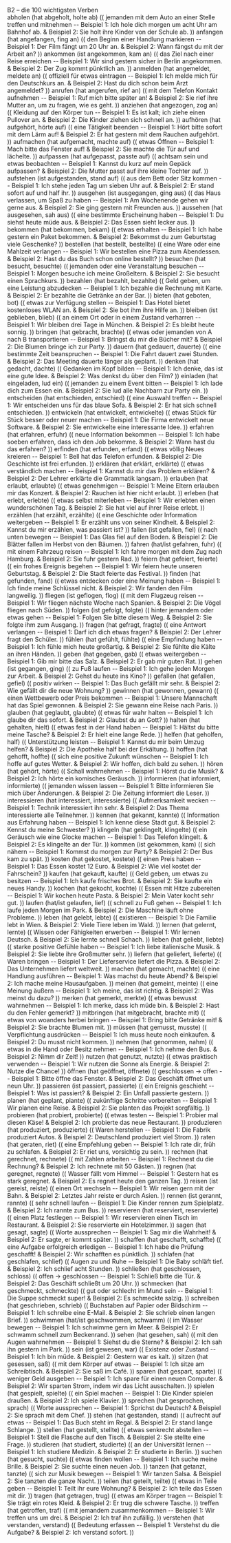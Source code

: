 B2 – die 100 wichtigsten Verben  
abholen (hat abgeholt, holte ab) (( jemanden mit dem Auto an einer Stelle treffen und mitnehmen -- Beispiel 1: Ich hole dich morgen um acht Uhr am Bahnhof ab. & Beispiel 2: Sie holt ihre Kinder von der Schule ab. ))
anfangen (hat angefangen, fing an) (( den Beginn einer Handlung markieren -- Beispiel 1: Der Film fängt um 20 Uhr an. & Beispiel 2: Wann fängst du mit der Arbeit an? ))
ankommen (ist angekommen, kam an) (( das Ziel nach einer Reise erreichen -- Beispiel 1: Wir sind gestern sicher in Berlin angekommen. & Beispiel 2: Der Zug kommt pünktlich an. ))
anmelden (hat angemeldet, meldete an) (( offiziell für etwas eintragen -- Beispiel 1: Ich melde mich für den Deutschkurs an. & Beispiel 2: Hast du dich schon beim Arzt angemeldet? ))
anrufen (hat angerufen, rief an) (( mit dem Telefon Kontakt aufnehmen -- Beispiel 1: Ruf mich bitte später an! & Beispiel 2: Sie rief ihre Mutter an, um zu fragen, wie es geht. ))
anziehen (hat angezogen, zog an) (( Kleidung auf den Körper tun -- Beispiel 1: Es ist kalt; ich ziehe einen Pullover an. & Beispiel 2: Die Kinder ziehen sich schnell an. ))
aufhören (hat aufgehört, hörte auf) (( eine Tätigkeit beenden -- Beispiel 1: Hört bitte sofort mit dem Lärm auf! & Beispiel 2: Er hat gestern mit dem Rauchen aufgehört. ))
aufmachen (hat aufgemacht, machte auf) (( etwas Öffnen -- Beispiel 1: Mach bitte das Fenster auf! & Beispiel 2: Sie machte die Tür auf und lächelte. ))
aufpassen (hat aufgepasst, passte auf) (( achtsam sein und etwas beobachten -- Beispiel 1: Kannst du kurz auf mein Gepäck aufpassen? & Beispiel 2: Die Mutter passt auf ihre kleine Tochter auf. ))
aufstehen (ist aufgestanden, stand auf) (( aus dem Bett oder Sitz kommen -- Beispiel 1: Ich stehe jeden Tag um sieben Uhr auf. & Beispiel 2: Er stand sofort auf und half ihr. ))
ausgehen (ist ausgegangen, ging aus) (( das Haus verlassen, um Spaß zu haben -- Beispiel 1: Am Wochenende gehen wir gerne aus. & Beispiel 2: Sie ging gestern mit Freunden aus. ))
aussehen (hat ausgesehen, sah aus) (( eine bestimmte Erscheinung haben -- Beispiel 1: Du siehst heute müde aus. & Beispiel 2: Das Essen sieht lecker aus. ))
bekommen (hat bekommen, bekam) (( etwas erhalten -- Beispiel 1: Ich habe gestern ein Paket bekommen. & Beispiel 2: Bekommst du zum Geburtstag viele Geschenke? ))
bestellen (hat bestellt, bestellte) (( eine Ware oder eine Mahlzeit verlangen -- Beispiel 1: Wir bestellen eine Pizza zum Abendessen. & Beispiel 2: Hast du das Buch schon online bestellt? ))
besuchen (hat besucht, besuchte) (( jemanden oder eine Veranstaltung besuchen -- Beispiel 1: Morgen besuche ich meine Großeltern. & Beispiel 2: Sie besucht einen Sprachkurs. ))
bezahlen (hat bezahlt, bezahlte) (( Geld geben, um eine Leistung abzudecken -- Beispiel 1: Ich bezahle die Rechnung mit Karte. & Beispiel 2: Er bezahlte die Getränke an der Bar. ))
bieten (hat geboten, bot) (( etwas zur Verfügung stellen -- Beispiel 1: Das Hotel bietet kostenloses WLAN an. & Beispiel 2: Sie bot ihm ihre Hilfe an. ))
bleiben (ist geblieben, blieb) (( an einem Ort oder in einem Zustand verharren -- Beispiel 1: Wir bleiben drei Tage in München. & Beispiel 2: Es bleibt heute sonnig. ))
bringen (hat gebracht, brachte) (( etwas oder jemanden von A nach B transportieren -- Beispiel 1: Bringst du mir die Bücher mit? & Beispiel 2: Die Blumen bringe ich zur Party. ))
dauern (hat gedauert, dauerte) (( eine bestimmte Zeit beanspruchen -- Beispiel 1: Die Fahrt dauert zwei Stunden. & Beispiel 2: Das Meeting dauerte länger als geplant. ))
denken (hat gedacht, dachte) (( Gedanken im Kopf bilden -- Beispiel 1: Ich denke, das ist eine gute Idee. & Beispiel 2: Was denkst du über den Film? ))
einladen (hat eingeladen, lud ein) (( jemanden zu einem Event bitten -- Beispiel 1: Ich lade dich zum Essen ein. & Beispiel 2: Sie lud alle Nachbarn zur Party ein. ))
entscheiden (hat entschieden, entschied) (( eine Auswahl treffen -- Beispiel 1: Wir entscheiden uns für das blaue Sofa. & Beispiel 2: Er hat sich schnell entschieden. ))
entwickeln (hat entwickelt, entwickelte) (( etwas Stück für Stück besser oder neuer machen -- Beispiel 1: Die Firma entwickelt neue Software. & Beispiel 2: Sie entwickelte eine interessante Idee. ))
erfahren (hat erfahren, erfuhr) (( neue Information bekommen -- Beispiel 1: Ich habe soeben erfahren, dass ich den Job bekomme. & Beispiel 2: Wann hast du das erfahren? ))
erfinden (hat erfunden, erfand) (( etwas völlig Neues kreieren -- Beispiel 1: Bell hat das Telefon erfunden. & Beispiel 2: Die Geschichte ist frei erfunden. ))
erklären (hat erklärt, erklärte) (( etwas verständlich machen -- Beispiel 1: Kannst du mir das Problem erklären? & Beispiel 2: Der Lehrer erklärte die Grammatik langsam. ))
erlauben (hat erlaubt, erlaubte) (( etwas genehmigen -- Beispiel 1: Meine Eltern erlauben mir das Konzert. & Beispiel 2: Rauchen ist hier nicht erlaubt. ))
erleben (hat erlebt, erlebte) (( etwas selbst miterleben -- Beispiel 1: Wir erlebten einen wunderschönen Tag. & Beispiel 2: Sie hat viel auf ihrer Reise erlebt. ))
erzählen (hat erzählt, erzählte) (( eine Geschichte oder Information weitergeben -- Beispiel 1: Er erzählt uns von seiner Kindheit. & Beispiel 2: Kannst du mir erzählen, was passiert ist? ))
fallen (ist gefallen, fiel) (( nach unten bewegen -- Beispiel 1: Das Glas fiel auf den Boden. & Beispiel 2: Die Blätter fallen im Herbst von den Bäumen. ))
fahren (hat/ist gefahren, fuhr) (( mit einem Fahrzeug reisen -- Beispiel 1: Ich fahre morgen mit dem Zug nach Hamburg. & Beispiel 2: Sie fuhr gestern Rad. ))
feiern (hat gefeiert, feierte) (( ein frohes Ereignis begehen -- Beispiel 1: Wir feiern heute unseren Geburtstag. & Beispiel 2: Die Stadt feierte das Festival. ))
finden (hat gefunden, fand) (( etwas entdecken oder eine Meinung haben -- Beispiel 1: Ich finde meine Schlüssel nicht. & Beispiel 2: Wir fanden den Film langweilig. ))
fliegen (ist geflogen, flog) (( mit dem Flugzeug reisen -- Beispiel 1: Wir fliegen nächste Woche nach Spanien. & Beispiel 2: Die Vögel fliegen nach Süden. ))
folgen (ist gefolgt, folgte) (( hinter jemandem oder etwas gehen -- Beispiel 1: Folgen Sie bitte diesem Weg. & Beispiel 2: Sie folgte ihm zum Ausgang. ))
fragen (hat gefragt, fragte) (( eine Antwort verlangen -- Beispiel 1: Darf ich dich etwas fragen? & Beispiel 2: Der Lehrer fragt den Schüler. ))
fühlen (hat gefühlt, fühlte) (( eine Empfindung haben -- Beispiel 1: Ich fühle mich heute großartig. & Beispiel 2: Sie fühlte die Kälte an ihren Händen. ))
geben (hat gegeben, gab) (( etwas weitergeben -- Beispiel 1: Gib mir bitte das Salz. & Beispiel 2: Er gab mir guten Rat. ))
gehen (ist gegangen, ging) (( zu Fuß laufen -- Beispiel 1: Ich gehe jeden Morgen zur Arbeit. & Beispiel 2: Gehst du heute ins Kino? ))
gefallen (hat gefallen, gefiel) (( positiv wirken -- Beispiel 1: Das Buch gefällt mir sehr. & Beispiel 2: Wie gefällt dir die neue Wohnung? ))
gewinnen (hat gewonnen, gewann) (( einen Wettbewerb oder Preis bekommen -- Beispiel 1: Unsere Mannschaft hat das Spiel gewonnen. & Beispiel 2: Sie gewann eine Reise nach Paris. ))
glauben (hat geglaubt, glaubte) (( etwas für wahr halten -- Beispiel 1: Ich glaube dir das sofort. & Beispiel 2: Glaubst du an Gott? ))
halten (hat gehalten, hielt) (( etwas fest in der Hand haben -- Beispiel 1: Hältst du bitte meine Tasche? & Beispiel 2: Er hielt eine lange Rede. ))
helfen (hat geholfen, half) (( Unterstützung leisten -- Beispiel 1: Kannst du mir beim Umzug helfen? & Beispiel 2: Die Apotheke half bei der Erkältung. ))
hoffen (hat gehofft, hoffte) (( sich eine positive Zukunft wünschen -- Beispiel 1: Ich hoffe auf gutes Wetter. & Beispiel 2: Wir hoffen, dich bald zu sehen. ))
hören (hat gehört, hörte) (( Schall wahrnehmen -- Beispiel 1: Hörst du die Musik? & Beispiel 2: Ich hörte ein komisches Geräusch. ))
informieren (hat informiert, informierte) (( jemanden wissen lassen -- Beispiel 1: Bitte informieren Sie mich über Änderungen. & Beispiel 2: Die Zeitung informiert die Leser. ))
interessieren (hat interessiert, interessierte) (( Aufmerksamkeit wecken -- Beispiel 1: Technik interessiert ihn sehr. & Beispiel 2: Das Thema interessierte alle Teilnehmer. ))
kennen (hat gekannt, kannte) (( Information aus Erfahrung haben -- Beispiel 1: Ich kenne diese Stadt gut. & Beispiel 2: Kennst du meine Schwester? ))
klingeln (hat geklingelt, klingelte) (( ein Geräusch wie eine Glocke machen -- Beispiel 1: Das Telefon klingelt. & Beispiel 2: Es klingelte an der Tür. ))
kommen (ist gekommen, kam) (( sich nähern -- Beispiel 1: Kommst du morgen zur Party? & Beispiel 2: Der Bus kam zu spät. ))
kosten (hat gekostet, kostete) (( einen Preis haben -- Beispiel 1: Das Essen kostet 12 Euro. & Beispiel 2: Wie viel kostet der Fahrschein? ))
kaufen (hat gekauft, kaufte) (( Geld geben, um etwas zu besitzen -- Beispiel 1: Ich kaufe frisches Brot. & Beispiel 2: Sie kaufte ein neues Handy. ))
kochen (hat gekocht, kochte) (( Essen mit Hitze zubereiten -- Beispiel 1: Wir kochen heute Pasta. & Beispiel 2: Mein Vater kocht sehr gut. ))
laufen (hat/ist gelaufen, lief) (( schnell zu Fuß gehen -- Beispiel 1: Ich laufe jeden Morgen im Park. & Beispiel 2: Die Maschine läuft ohne Probleme. ))
leben (hat gelebt, lebte) (( existieren -- Beispiel 1: Die Familie lebt in Wien. & Beispiel 2: Viele Tiere leben im Wald. ))
lernen (hat gelernt, lernte) (( Wissen oder Fähigkeiten erwerben -- Beispiel 1: Wir lernen Deutsch. & Beispiel 2: Sie lernte schnell Schach. ))
lieben (hat geliebt, liebte) (( starke positive Gefühle haben -- Beispiel 1: Ich liebe italienische Musik. & Beispiel 2: Sie liebte ihre Großmutter sehr. ))
liefern (hat geliefert, lieferte) (( Waren bringen -- Beispiel 1: Der Lieferservice liefert die Pizza. & Beispiel 2: Das Unternehmen liefert weltweit. ))
machen (hat gemacht, machte) (( eine Handlung ausführen -- Beispiel 1: Was machst du heute Abend? & Beispiel 2: Ich mache meine Hausaufgaben. ))
meinen (hat gemeint, meinte) (( eine Meinung äußern -- Beispiel 1: Ich meine, das ist richtig. & Beispiel 2: Was meinst du dazu? ))
merken (hat gemerkt, merkte) (( etwas bewusst wahrnehmen -- Beispiel 1: Ich merke, dass ich müde bin. & Beispiel 2: Hast du den Fehler gemerkt? ))
mitbringen (hat mitgebracht, brachte mit) (( etwas von woanders herbei bringen -- Beispiel 1: Bring bitte Getränke mit! & Beispiel 2: Sie brachte Blumen mit. ))
müssen (hat gemusst, musste) (( Verpflichtung ausdrücken -- Beispiel 1: Ich muss heute noch einkaufen. & Beispiel 2: Du musst nicht kommen. ))
nehmen (hat genommen, nahm) (( etwas in die Hand oder Besitz nehmen -- Beispiel 1: Ich nehme den Bus. & Beispiel 2: Nimm dir Zeit! ))
nutzen (hat genutzt, nutzte) (( etwas praktisch verwenden -- Beispiel 1: Wir nutzen die Sonne als Energie. & Beispiel 2: Nutze die Chance! ))
öffnen (hat geöffnet, öffnete) (( geschlossen → offen -- Beispiel 1: Bitte öffne das Fenster. & Beispiel 2: Das Geschäft öffnet um neun Uhr. ))
passieren (ist passiert, passierte) (( ein Ereignis geschieht -- Beispiel 1: Was ist passiert? & Beispiel 2: Ein Unfall passierte gestern. ))
planen (hat geplant, plante) (( zukünftige Schritte vorbereiten -- Beispiel 1: Wir planen eine Reise. & Beispiel 2: Sie planten das Projekt sorgfältig. ))
probieren (hat probiert, probierte) (( etwas testen -- Beispiel 1: Probier mal diesen Käse! & Beispiel 2: Ich probierte das neue Restaurant. ))
produzieren (hat produziert, produzierte) (( Waren herstellen -- Beispiel 1: Die Fabrik produziert Autos. & Beispiel 2: Deutschland produziert viel Strom. ))
raten (hat geraten, riet) (( eine Empfehlung geben -- Beispiel 1: Ich rate dir, früh zu schlafen. & Beispiel 2: Er riet uns, vorsichtig zu sein. ))
rechnen (hat gerechnet, rechnete) (( mit Zahlen arbeiten -- Beispiel 1: Rechnest du die Rechnung? & Beispiel 2: Ich rechnete mit 50 Gästen. ))
regnen (hat geregnet, regnete) (( Wasser fällt vom Himmel -- Beispiel 1: Gestern hat es stark geregnet. & Beispiel 2: Es regnet heute den ganzen Tag. ))
reisen (ist gereist, reiste) (( einen Ort wechseln -- Beispiel 1: Wir reisen gern mit der Bahn. & Beispiel 2: Letztes Jahr reiste er durch Asien. ))
rennen (ist gerannt, rannte) (( sehr schnell laufen -- Beispiel 1: Die Kinder rennen zum Spielplatz. & Beispiel 2: Ich rannte zum Bus. ))
reservieren (hat reserviert, reservierte) (( einen Platz festlegen -- Beispiel 1: Wir reservieren einen Tisch im Restaurant. & Beispiel 2: Sie reservierte ein Hotelzimmer. ))
sagen (hat gesagt, sagte) (( Worte aussprechen -- Beispiel 1: Sag mir die Wahrheit! & Beispiel 2: Er sagte, er kommt später. ))
schaffen (hat geschafft, schaffte) (( eine Aufgabe erfolgreich erledigen -- Beispiel 1: Ich habe die Prüfung geschafft! & Beispiel 2: Wir schafften es pünktlich. ))
schlafen (hat geschlafen, schlief) (( Augen zu und Ruhe -- Beispiel 1: Die Baby schläft tief. & Beispiel 2: Ich schlief acht Stunden. ))
schließen (hat geschlossen, schloss) (( offen → geschlossen -- Beispiel 1: Schließ bitte die Tür. & Beispiel 2: Das Geschäft schließt um 20 Uhr. ))
schmecken (hat geschmeckt, schmeckte) (( gut oder schlecht im Mund sein -- Beispiel 1: Die Suppe schmeckt super! & Beispiel 2: Es schmeckte salzig. ))
schreiben (hat geschrieben, schrieb) (( Buchstaben auf Papier oder Bildschirm -- Beispiel 1: Ich schreibe eine E-Mail. & Beispiel 2: Sie schrieb einen langen Brief. ))
schwimmen (hat/ist geschwommen, schwamm) (( im Wasser bewegen -- Beispiel 1: Ich schwimme gern im Meer. & Beispiel 2: Er schwamm schnell zum Beckenrand. ))
sehen (hat gesehen, sah) (( mit den Augen wahrnehmen -- Beispiel 1: Siehst du die Sterne? & Beispiel 2: Ich sah ihn gestern im Park. ))
sein (ist gewesen, war) (( Existenz oder Zustand -- Beispiel 1: Ich bin müde. & Beispiel 2: Gestern war es kalt. ))
sitzen (hat gesessen, saß) (( mit dem Körper auf etwas -- Beispiel 1: Ich sitze am Schreibtisch. & Beispiel 2: Sie saß im Café. ))
sparen (hat gespart, sparte) (( weniger Geld ausgeben -- Beispiel 1: Ich spare für einen neuen Computer. & Beispiel 2: Wir sparten Strom, indem wir das Licht ausschalten. ))
spielen (hat gespielt, spielte) (( ein Spiel machen -- Beispiel 1: Die Kinder spielen draußen. & Beispiel 2: Ich spiele Klavier. ))
sprechen (hat gesprochen, sprach) (( Worte aussprechen -- Beispiel 1: Sprichst du Deutsch? & Beispiel 2: Sie sprach mit dem Chef. ))
stehen (hat gestanden, stand) (( aufrecht auf etwas -- Beispiel 1: Das Buch steht im Regal. & Beispiel 2: Er stand lange Schlange. ))
stellen (hat gestellt, stellte) (( etwas senkrecht abstellen -- Beispiel 1: Stell die Flasche auf den Tisch. & Beispiel 2: Sie stellte eine Frage. ))
studieren (hat studiert, studierte) (( an der Universität lernen -- Beispiel 1: Ich studiere Medizin. & Beispiel 2: Er studierte in Berlin. ))
suchen (hat gesucht, suchte) (( etwas finden wollen -- Beispiel 1: Ich suche meine Brille. & Beispiel 2: Sie suchte einen neuen Job. ))
tanzen (hat getanzt, tanzte) (( sich zur Musik bewegen -- Beispiel 1: Wir tanzen Salsa. & Beispiel 2: Sie tanzten die ganze Nacht. ))
teilen (hat geteilt, teilte) (( etwas in Teile geben -- Beispiel 1: Teilt ihr eure Wohnung? & Beispiel 2: Ich teile das Essen mit dir. ))
tragen (hat getragen, trug) (( etwas am Körper tragen -- Beispiel 1: Sie trägt ein rotes Kleid. & Beispiel 2: Er trug die schwere Tasche. ))
treffen (hat getroffen, traf) (( mit jemandem zusammenkommen -- Beispiel 1: Wir treffen uns um drei. & Beispiel 2: Ich traf ihn zufällig. ))
verstehen (hat verstanden, verstand) (( Bedeutung erfassen -- Beispiel 1: Verstehst du die Aufgabe? & Beispiel 2: Ich verstand sofort. ))